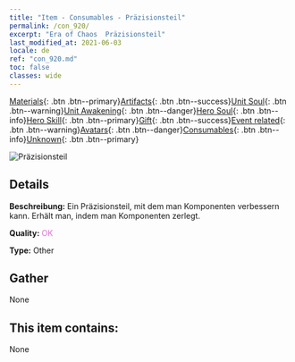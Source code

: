 ```yaml
---
title: "Item - Consumables - Präzisionsteil"
permalink: /con_920/
excerpt: "Era of Chaos  Präzisionsteil"
last_modified_at: 2021-06-03
locale: de
ref: "con_920.md"
toc: false
classes: wide
---
```

 [Materials](/ItemsDE/){: .btn .btn--primary}[Artifacts](/ItemsDE/Artifacts/){: .btn .btn--success}[Unit Soul](/ItemsDE/UnitSoul/){: .btn .btn--warning}[Unit Awakening](/ItemsDE/UnitAwakening/){: .btn .btn--danger}[Hero Soul](/ItemsDE/HeroSoul/){: .btn .btn--info}[Hero Skill](/ItemsDE/HeroSkill/){: .btn .btn--primary}[Gift](/ItemsDE/Gift/){: .btn .btn--success}[Event related](/ItemsDE/Events/){: .btn .btn--warning}[Avatars](/ItemsDE/Avatars/){: .btn .btn--danger}[Consumables](/ItemsDE/Consumables/){: .btn .btn--info}[Unknown](/ItemsDE/Unknown/){: .btn .btn--primary}

 ![Präzisionsteil](/images/t/i_40008.png)

## Details
 **Beschreibung:** Ein Präzisionsteil, mit dem man Komponenten verbessern kann. Erhält man, indem man Komponenten zerlegt.

 **Quality:** <span style="color: #DA70D6">OK</span>

 **Type:** Other

## Gather

  None

## This item contains:

  None

